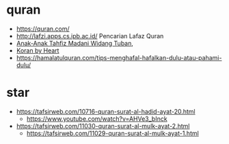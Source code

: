 # quran
* https://quran.com/
* http://lafzi.apps.cs.ipb.ac.id/ Pencarian Lafaz Quran
* [Anak-Anak Tahfiz Madani Widang Tuban](https://www.youtube.com/watch?v=-WW2YCXnXRo),
* [Koran by Heart](https://www.youtube.com/watch?v=ptHdmw57rzM)
* https://hamalatulquran.com/tips-menghafal-hafalkan-dulu-atau-pahami-dulu/

# star
* https://tafsirweb.com/10716-quran-surat-al-hadid-ayat-20.html
  * https://www.youtube.com/watch?v=AHVe3_bInck
* https://tafsirweb.com/11030-quran-surat-al-mulk-ayat-2.html
  * https://tafsirweb.com/11029-quran-surat-al-mulk-ayat-1.html
